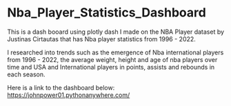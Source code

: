 # Nba_Player_Statistics_Dashboard

This is a dash booard using plotly dash I made on the NBA Player dataset by Justinas Cirtautas that has Nba player statistics from 1996 - 2022.

I researched into trends such as the emergence of Nba international players from 1996 - 2022, the average weight, height and age of nba players over time and USA and International players in points, assists and rebounds in each season.

Here is a link to the dashboard below:
https://johnpower01.pythonanywhere.com/
